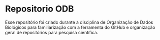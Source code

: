 # Repositorio ODB

Esse repositório foi criado durante a disciplina de Organização de Dados Biológicos para familiarização com a ferramenta do GitHub e organização geral de repositórios para pesquisa científica.
